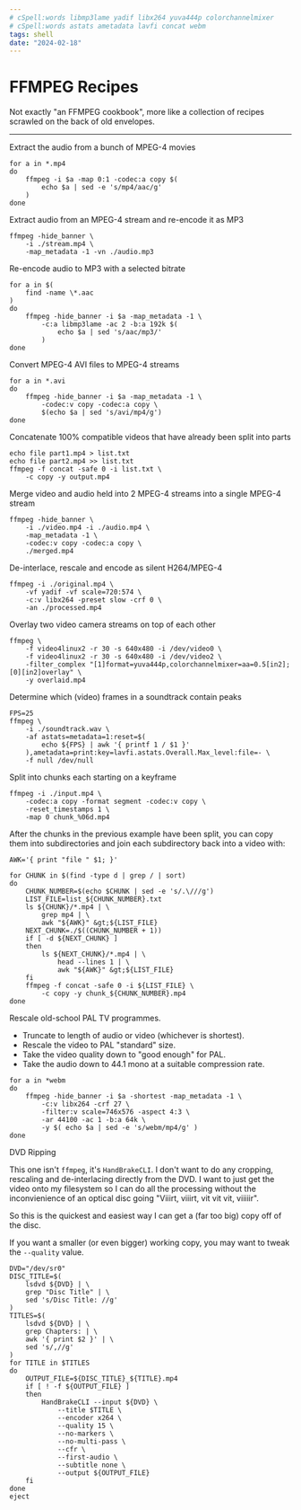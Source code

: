 ```yaml
---
# cSpell:words libmp3lame yadif libx264 yuva444p colorchannelmixer
# cSpell:words astats ametadata lavfi concat webm
tags: shell
date: "2024-02-18"
---
```


# FFMPEG Recipes

Not exactly "an FFMPEG cookbook", more like a collection of recipes scrawled
on the back of old envelopes.

--------------------------------------------------------------------------------

Extract the audio from a bunch of MPEG-4 movies

```bash{aside="Audio extraction from movies"}
for a in *.mp4
do
    ffmpeg -i $a -map 0:1 -codec:a copy $(
        echo $a | sed -e 's/mp4/aac/g'
    )
done
```

Extract audio from an MPEG-4 stream and re-encode it as MP3

```bash{aside="MP3 extraction from steams"}
ffmpeg -hide_banner \
    -i ./stream.mp4 \
    -map_metadata -1 -vn ./audio.mp3
```

Re-encode audio to MP3 with a selected bitrate

```bash{aside="MP3 encoding from AAC"}
for a in $(
    find -name \*.aac
)
do
    ffmpeg -hide_banner -i $a -map_metadata -1 \
        -c:a libmp3lame -ac 2 -b:a 192k $(
            echo $a | sed 's/aac/mp3/'
        )
done
```

Convert MPEG-4 AVI files to MPEG-4 streams

```bash{aside="AVI to MPEG-4"}
for a in *.avi
do
    ffmpeg -hide_banner -i $a -map_metadata -1 \
        -codec:v copy -codec:a copy \
        $(echo $a | sed 's/avi/mp4/g')
done
```

Concatenate 100% compatible videos that have already been split into parts

```bash{aside="Concatenation example"}
echo file part1.mp4 > list.txt
echo file part2.mp4 >> list.txt
ffmpeg -f concat -safe 0 -i list.txt \
    -c copy -y output.mp4
```

Merge video and audio held into 2 MPEG-4 streams into a single MPEG-4 stream

```bash{aside="Mix audio and video"}
ffmpeg -hide_banner \
    -i ./video.mp4 -i ./audio.mp4 \
    -map_metadata -1 \
    -codec:v copy -codec:a copy \
    ./merged.mp4
```

De-interlace, rescale and encode as silent H264/MPEG-4

```bash{aside="Deinterlace and rescale silent movie"}
ffmpeg -i ./original.mp4 \
    -vf yadif -vf scale=720:574 \
    -c:v libx264 -preset slow -crf 0 \
    -an ./processed.mp4
```

Overlay two video camera streams on top of each other

```bash{aside="Overlay camera streams"}
ffmpeg \
    -f video4linux2 -r 30 -s 640x480 -i /dev/video0 \
    -f video4linux2 -r 30 -s 640x480 -i /dev/video2 \
    -filter_complex "[1]format=yuva444p,colorchannelmixer=aa=0.5[in2];[0][in2]overlay" \
    -y overlaid.mp4
```

Determine which (video) frames in a soundtrack contain peaks

```bash{aside="peak detector"}
FPS=25
ffmpeg \
    -i ./soundtrack.wav \
    -af astats=metadata=1:reset=$(
        echo ${FPS} | awk '{ printf 1 / $1 }'
    ),ametadata=print:key=lavfi.astats.Overall.Max_level:file=- \
    -f null /dev/null
```

Split into chunks each starting on a keyframe

```bash{aside="Chunking example"}
ffmpeg -i ./input.mp4 \
    -codec:a copy -format segment -codec:v copy \
    -reset_timestamps 1 \
    -map 0 chunk_%06d.mp4
```

After the chunks in the previous example have been split, you can copy them
into subdirectories and join each subdirectory back into a video with:

```bash{aside="Join the chunks back together"}
AWK='{ print "file " $1; }'

for CHUNK in $(find -type d | grep / | sort)
do
    CHUNK_NUMBER=$(echo $CHUNK | sed -e 's/.\///g')
    LIST_FILE=list_${CHUNK_NUMBER}.txt
    ls ${CHUNK}/*.mp4 | \
        grep mp4 | \
        awk "${AWK}" &gt;${LIST_FILE}
    NEXT_CHUNK=./$((CHUNK_NUMBER + 1))
    if [ -d ${NEXT_CHUNK} ]
    then
        ls ${NEXT_CHUNK}/*.mp4 | \
            head --lines 1 | \
            awk "${AWK}" &gt;${LIST_FILE}
    fi
    ffmpeg -f concat -safe 0 -i ${LIST_FILE} \
        -c copy -y chunk_${CHUNK_NUMBER}.mp4
done
```

Rescale old-school PAL TV programmes.

- Truncate to length of audio or video (whichever is shortest).
- Rescale the video to PAL "standard" size.
- Take the video quality down to "good enough" for PAL.
- Take the audio down to 44.1 mono at a suitable compression rate.

```bash{aside="Rescaling PAL TV"}
for a in *webm
do
    ffmpeg -hide_banner -i $a -shortest -map_metadata -1 \
        -c:v libx264 -crf 27 \
        -filter:v scale=746x576 -aspect 4:3 \
        -ar 44100 -ac 1 -b:a 64k \
        -y $( echo $a | sed -e 's/webm/mp4/g' )
done
```

DVD Ripping

This one isn't `ffmpeg`, it's `HandBrakeCLI`. I don't want to do any cropping,
rescaling and de-interlacing directly from the DVD. I want to just get the
video onto my filesystem so I can do all the processing without the
inconvienience of an optical disc going "Viiirt, viiirt, vit vit vit, viiiiir".

So this is the quickest and easiest way I can get a (far too big) copy off of
the disc.

If you want a smaller (or even bigger) working copy, you may want to tweak the
`--quality` value.

```bash{aside="DVD Ripping"}
DVD="/dev/sr0"
DISC_TITLE=$(
    lsdvd ${DVD} | \
    grep "Disc Title" | \
    sed 's/Disc Title: //g'
)
TITLES=$(
    lsdvd ${DVD} | \
    grep Chapters: | \
    awk '{ print $2 }' | \
    sed 's/,//g'
)
for TITLE in $TITLES
do
    OUTPUT_FILE=${DISC_TITLE}_${TITLE}.mp4
    if [ ! -f ${OUTPUT_FILE} ]
    then
        HandBrakeCLI --input ${DVD} \
            --title $TITLE \
            --encoder x264 \
            --quality 15 \
            --no-markers \
            --no-multi-pass \
            --cfr \
            --first-audio \
            --subtitle none \
            --output ${OUTPUT_FILE}
    fi
done
eject
```
